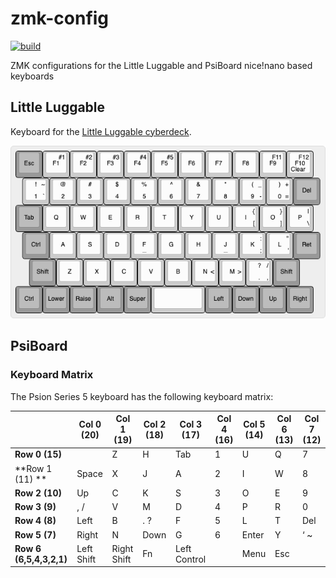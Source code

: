 # zmk-config

[![build](https://github.com/jbmorley/zmk-config/actions/workflows/build.yml/badge.svg)](https://github.com/jbmorley/zmk-config/actions/workflows/build.yml)

ZMK configurations for the Little Luggable and PsiBoard nice!nano based keyboards

## Little Luggable

Keyboard for the [Little Luggable cyberdeck](https://github.com/jbmorley/little-luggable).

![Little Luggable Keymap](images/little-luggable.png)

## PsiBoard

### Keyboard Matrix

The Psion Series 5 keyboard has the following keyboard matrix:

|                         | Col 0 (20) | Col 1 (19)  | Col 2 (18) | Col 3 (17)   | Col 4 (16) | Col 5 (14) | Col 6 (13) | Col 7 (12) |
| ----------------------- | ---------- | ----------- | ---------- | ------------ | ---------- | ---------- | ---------- | ---------- |
| **Row 0 (15)**          |            | Z           | H          | Tab          | 1          | U          | Q          | 7          |
| **Row 1 (11) **         | Space      | X           | J          | A            | 2          | I          | W          | 8          |
| **Row 2 (10)**          | Up         | C           | K          | S            | 3          | O          | E          | 9          |
| **Row 3 (9)**           | , /        | V           | M          | D            | 4          | P          | R          | 0          |
| **Row 4 (8)**           | Left       | B           | . ?        | F            | 5          | L          | T          | Del        |
| **Row 5 (7)**           | Right      | N           | Down       | G            | 6          | Enter      | Y          | ‘ ~        |
| **Row 6 (6,5,4,3,2,1)** | Left Shift | Right Shift | Fn         | Left Control |            | Menu       | Esc        |            |
